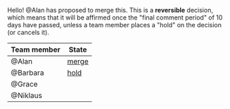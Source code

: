 Hello! @Alan has proposed to merge this. This is a **reversible** decision, which means that it will be affirmed once the "final comment period" of 10 days have passed, unless a team member places a "hold" on the decision (or cancels it).

| Team member | State |
|-------------|-------|
| @Alan | [merge](http://example.com/issue/1#comment=1) |
| @Barbara | [hold](http://example.com/issue/1#comment=2) |
| @Grace |  |
| @Niklaus |  |

